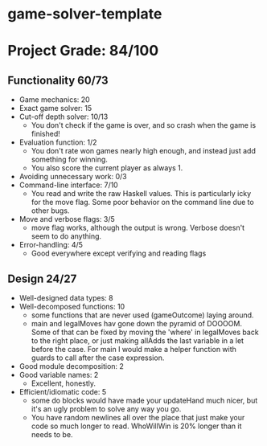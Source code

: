 # game-solver-template

# Project Grade:         84/100
## Functionality               60/73
* Game mechanics:              20
* Exact game solver:           15
* Cut-off depth solver:        10/13
  * You don't check if the game is over, and so crash when the game is finished!
* Evaluation function:         1/2
  * You don't rate won games nearly high enough, and instead just add something for winning.
  * You also score the current player as always 1.
* Avoiding unnecessary work:   0/3
* Command-line interface:      7/10
  * You read and write the raw Haskell values. This is particularly icky for the move flag. Some
    poor behavior on the command line due to other bugs.
* Move and verbose flags:      3/5
  * move flag works, although the output is wrong. Verbose doesn't seem to do anything.
* Error-handling:              4/5
  * Good everywhere except verifying and reading flags 

## Design                      24/27
* Well-designed data types:    8
* Well-decomposed functions:   10
  * some functions that are never used (gameOutcome) laying around.
  * main and legalMoves hav gone down the pyramid of DOOOOM. Some of that can be fixed by moving the 'where'
    in legalMoves back to the right place, or just making allAdds the last variable in a let before the case. 
    For main I would make a helper function with guards to call after the case expression. 
* Good module decomposition:   2
* Good variable names:         2
  * Excellent, honestly.
* Efficient/idiomatic code:    5
  * some do blocks would have made your updateHand much nicer, but it's an ugly problem to solve any
    way you go.
  * You have random newlines all over the place that just make your code so much longer to read.
    WhoWillWin is 20% longer than it needs to be.
